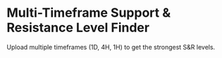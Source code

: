 # Multi-Timeframe Support & Resistance Level Finder

Upload multiple timeframes (1D, 4H, 1H) to get the strongest S&R levels.

